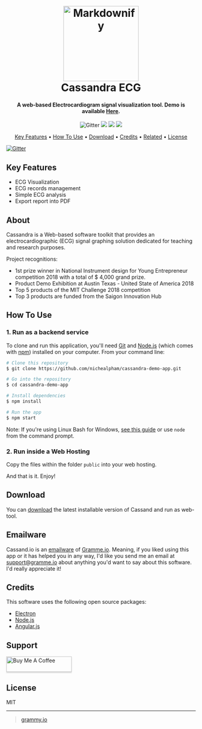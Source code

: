 
<h1 align="center">
  <br>
  <a href="https://gramme.io/cassand"><img src="https://nichealpham.github.io/Cassandra-project/public/images/startup.png" alt="Markdownify" width="200"></a>
  <br>
  Cassandra ECG
  <br>
</h1>

<h4 align="center">A web-based Electrocardiogram signal visualization tool. Demo is available <a href="https://drive.google.com/file/d/1xuYuao96Ice6CXGpbwkxWhhNfZSQ0VhG/view?usp=sharing" target="_blank">Here</a>.</h4>

<p align="center">
  <a>
    <img src="https://badge.fury.io/js/electron-markdownify.svg"
         alt="Gitter">
  </a>
  <a><img src="https://badges.gitter.im/amitmerchant1990/electron-markdownify.svg"></a>
  <a>
      <img src="https://img.shields.io/badge/SayThanks.io-%E2%98%BC-1EAEDB.svg">
  </a>
  <a href="https://opencollective.com/cassand">
    <img src="https://img.shields.io/badge/$-donate-ff69b4.svg?maxAge=2592000&amp;style=flat">
  </a>
</p>

<p align="center">
  <a href="#key-features">Key Features</a> •
  <a href="#how-to-use">How To Use</a> •
  <a href="#download">Download</a> •
  <a href="#credits">Credits</a> •
  <a href="#related">Related</a> •
  <a href="#license">License</a>
</p>

<a href="https://www.youtube.com/watch?v=out3r_w5Pfo&feature=youtu.be">
    <img src="https://firebasestorage.googleapis.com/v0/b/gramme-8016f.appspot.com/o/public%2Fassets%2FCapture.PNG?alt=media&token=d7cc8432-e107-4ef3-8ed9-59fbdd8d34f3"
    alt="Gitter">
  </a>


## Key Features

* ECG Visualization
* ECG records management
* Simple ECG analysis
* Export report into PDF

## About
Cassandra is a Web-based software toolkit that provides an electrocardiographic (ECG) signal graphing solution dedicated for teaching and research purposes.

Project recognitions:
+ 1st prize winner in National Instrument design for Young Entrepreneur competition 2018 with a total of $ 4,000 grand prize.
+ Product Demo Exhibition at Austin Texas - United State of America 2018
+ Top 5 products of the MIT Challenge 2018 competition
+ Top 3 products are funded from the Saigon Innovation Hub 

## How To Use

### 1. Run as a backend service
To clone and run this application, you'll need [Git](https://git-scm.com) and [Node.js](https://nodejs.org/en/download/) (which comes with [npm](http://npmjs.com)) installed on your computer. From your command line:

```bash
# Clone this repository
$ git clone https://github.com/nichealpham/cassandra-demo-app.git

# Go into the repository
$ cd cassandra-demo-app

# Install dependencies
$ npm install

# Run the app
$ npm start
```

Note: If you're using Linux Bash for Windows, [see this guide](https://www.howtogeek.com/261575/how-to-run-graphical-linux-desktop-applications-from-windows-10s-bash-shell/) or use `node` from the command prompt.

### 2. Run inside a Web Hosting
Copy the files within the folder `public` into your web hosting.

And that is it. Enjoy! 

## Download

You can [download](https://drive.google.com/file/d/1xuYuao96Ice6CXGpbwkxWhhNfZSQ0VhG/view?usp=sharing) the latest installable version of Cassand and run as web-tool.

## Emailware

Cassand.io is an [emailware](https://en.wiktionary.org/wiki/emailware) of [Gramme.io](https://gramme.io). Meaning, if you liked using this app or it has helped you in any way, I'd like you send me an email at <support@gramme.io> about anything you'd want to say about this software. I'd really appreciate it!

## Credits

This software uses the following open source packages:

- [Electron](http://electron.atom.io/)
- [Node.js](https://nodejs.org/)
- [Angular.js](https://github.com/angular.js)

## Support

<a href="https://opencollective.com/cassand" target="_blank"><img src="https://encrypted-tbn0.gstatic.com/images?q=tbn:ANd9GcSD6NDTpoGl2cBt8vLBN71pOaVpPwMSH2kXdQ&usqp=CAU" alt="Buy Me A Coffee" style="height: 41px !important;width: 174px !important;box-shadow: 0px 3px 2px 0px rgba(190, 190, 190, 0.5) !important;-webkit-box-shadow: 0px 3px 2px 0px rgba(190, 190, 190, 0.5) !important;" ></a>

## License

MIT

---

> [grammy.io](https://gramme.io)

